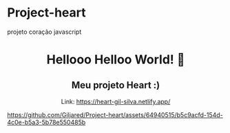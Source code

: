 # Project-heart
projeto coração javascript

<span align="center">

#  Hellooo Helloo World! 👋 
## Meu projeto Heart :)
Link: https://heart-gil-silva.netlify.app/

</span>



https://github.com/Giljared/Project-heart/assets/64940515/b5c9acfd-154d-4c0e-b5a3-5b78e550485b

